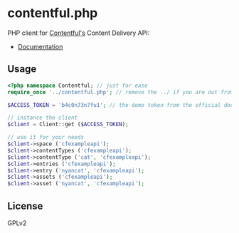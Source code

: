 # contentful.php

PHP client for [Contentful's](https://www.contentful.com) Content Delivery API:

- [Documentation](https://www.contentful.com/developers/documentation/content-delivery-api)

## Usage

``` php
<?php namespace Contentful; // just for ease
require_once '../contentful.php'; // remove the ../ if you are out from the examples directory

$ACCESS_TOKEN = 'b4c0n73n7fu1'; // the demo token from the official docs

// instance the client
$client = Client::get ($ACCESS_TOKEN);

// use it for your needs
$client->space ('cfexampleapi');
$client->contentTypes ('cfexampleapi');
$client->contentType ('cat', 'cfexampleapi');
$client->entries ('cfexampleapi');
$client->entry ('nyancat', 'cfexampleapi');
$client->assets ('cfexampleapi');
$client->asset ('nyancat', 'cfexampleapi');
```

## License

GPLv2